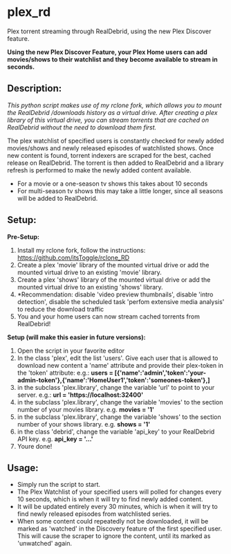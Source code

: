 # plex_rd
Plex torrent streaming through RealDebrid, using the new Plex Discover feature.

**Using the new Plex Discover Feature, your Plex Home users can add movies/shows to their watchlist and they become available to stream in seconds.**

## Description:

*This python script makes use of my rclone fork, which allows you to mount the RealDebrid /downloads history as a virtual drive. After creating a plex library of this virtual drive, you can stream torrents that are cached on RealDebrid without the need to download them first.*

The plex watchlist of specified users is constantly checked for newly added movies/shows and newly released episodes of watchlisted shows.
Once new content is found, torrent indexers are scraped for the best, cached release on RealDebrid. The torrent is then added to RealDebrid and a library refresh is performed to make the newly added content available. 

- For a movie or a one-season tv shows this takes about 10 seconds
- For multi-season tv shows this may take a little longer, since all seasons will be added to RealDebrid.

## Setup:

**Pre-Setup:**

1. Install my rclone fork, follow the instructions: https://github.com/itsToggle/rclone_RD
2. Create a plex 'movie' library of the mounted virtual drive or add the mounted virtual drive to an existing 'movie' library.
3. Create a plex 'shows' library of the mounted virtual drive or add the mounted virtual drive to an existing 'shows' library.
4. *Recommendation: disable 'video preview thumbnails', disable 'intro detection', disable the scheduled task 'perfom extensive media analysis' to reduce the download traffic
5. You and your home users can now stream cached torrents from RealDebrid!

**Setup (will make this easier in future versions):**
1. Open the script in your favorite editor
2. In the class 'plex', edit the list 'users'. Give each user that is allowed to download new content a 'name' attribute and provide their plex-token in the 'token' attribute: e.g.: 
**users = [{'name':'admin','token':'your-admin-token'},{'name':'HomeUser1','token':'someones-token'},]**
3. in the subclass 'plex.library', change the variable 'url' to point to your server. e.g.:
**url = 'https://localhost:32400'**
4. in the subclass 'plex.library', change the variable 'movies' to the section number of your movies library. e.g. **movies = '1'**
5. in the subclass 'plex.library', change the variable 'shows' to the section number of your shows library. e.g. **shows = '1'**
6. in the class 'debrid', change the variable 'api_key' to your RealDebrid API key. e.g. **api_key = '...'**
7. Youre done!

## Usage:

- Simply run the script to start. 
- The Plex Watchlist of your specified users will polled for changes every 10 seconds, which is when it will try to find newly added content. 
- It will be updated entirely every 30 minutes, which is when it will try to find newly released episodes from watchlisted series.
- When some content could repeatedly not be downloaded, it will be marked as 'watched' in the Discovery feature of the first specified user. This will cause the scraper to ignore the content, until its marked as 'unwatched' again.
